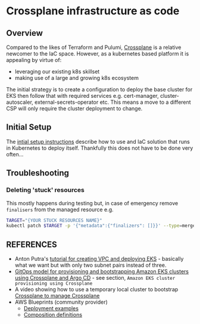# Crossplane infrastructure as code #

## Overview ##

Compared to the likes of Terraform and Pulumi, [Crossplane](https://www.crossplane.io/) is a relative newcomer to the IaC space. However, as a kubernetes based platform it is appealing by virtue of:

- leveraging our existing k8s skillset
- making use of a large and growing k8s ecosystem

The initial strategy is to create a configuration to deploy the base cluster for EKS then follow that with required services e.g. cert-manager, cluster-autoscaler, external-secrets-operator etc. This means a move to a different CSP will only require the cluster deployment to change.

## Initial Setup ##

The [intial setup instructions](./docs/initial-setup.md) describe how to use and IaC solution that runs in Kubernetes to deploy itself. Thankfully this does not have to be done very often...

## Troubleshooting ##

### Deleting 'stuck' resources ###

This mostly happens during testing but, in case of emergency remove `finalisers` from the managed resource e.g.

```bash
TARGET="{YOUR STUCK RESOURCES NAME}"
kubectl patch $TARGET -p '{"metadata":{"finalizers": []}}' --type=merge
```

## REFERENCES ##

* Anton Putra's [tutorial for creating VPC and deploying EKS](https://youtu.be/mpfqPXfX6mg?si=VK0LR-SfwYGGs6KO) - basically what we want but with only two subnet pairs instead of three.
* [GitOps model for provisioning and bootstrapping Amazon EKS clusters using Crossplane and Argo CD](https://aws.amazon.com/blogs/containers/gitops-model-for-provisioning-and-bootstrapping-amazon-eks-clusters-using-crossplane-and-argo-cd/) - see section, `Amazon EKS cluster provisioning using Crossplane`
* A video showing how to use a temporary local cluster to bootstrap [Crossplane to manage Crossplane](https://youtu.be/IlaYGgyg06o?si=mXM9p73MyrLCd8gA)
* AWS Blueprints (community provider)
  * [Deployment examples](https://github.com/awslabs/crossplane-on-eks/tree/main/examples/aws-provider/composite-resources/eks)
  * [Composition definitions](https://github.com/awslabs/crossplane-on-eks/blob/main/compositions/aws-provider/eks/)
